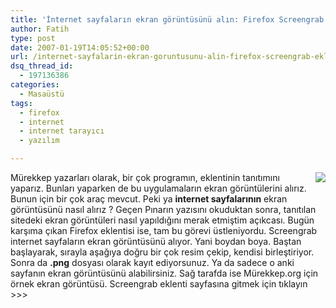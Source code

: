```yaml
---
title: 'İnternet sayfaların ekran görüntüsünü alın: Firefox Screengrab Eklentisi'
author: Fatih
type: post
date: 2007-01-19T14:05:52+00:00
url: /internet-sayfalarin-ekran-goruntusunu-alin-firefox-screengrab-eklentisi/
dsq_thread_id:
  - 197136386
categories:
  - Masaüstü
tags:
  - firefox
  - internet
  - internet tarayıcı
  - yazılım

---
```

<a href="https://www.murekkep.org/wp-content/uploads/2007/01/murekkepscreengrab2.jpg" target="_blank"><img src="https://www.murekkep.org/wp-content/uploads/2007/01/murekkepscrengrab.jpg" align="right" /></a>Mürekkep yazarları olarak, bir çok programın, eklentinin tanıtımını yaparız. Bunları yaparken de bu uygulamaların ekran görüntülerini alırız. Bunun için bir çok araç mevcut. Peki ya **internet sayfalarının** ekran görüntüsünü nasıl alırız ? Geçen Pınarın yazısını okuduktan sonra, tanıtılan sitedeki ekran görüntüleri nasıl yapıldığını merak etmiştim açıkcası. Bugün karşıma çıkan Firefox eklentisi ise, tam bu görevi üstleniyordu. Screengrab internet sayfaların ekran görüntüsünü alıyor. Yani boydan boya. Baştan başlayarak, sırayla aşağıya doğru bir çok resim çekip, kendisi birleştiriyor. Sonra da **.png** dosyası olarak kayıt ediyorsunuz. Ya da sadece o anki sayfanın ekran görüntüsünü alabilirsiniz. Sağ tarafda ise Mürekkep.org için örnek ekran görüntüsü. Screengrab eklenti sayfasına gitmek için tıklayın >>>